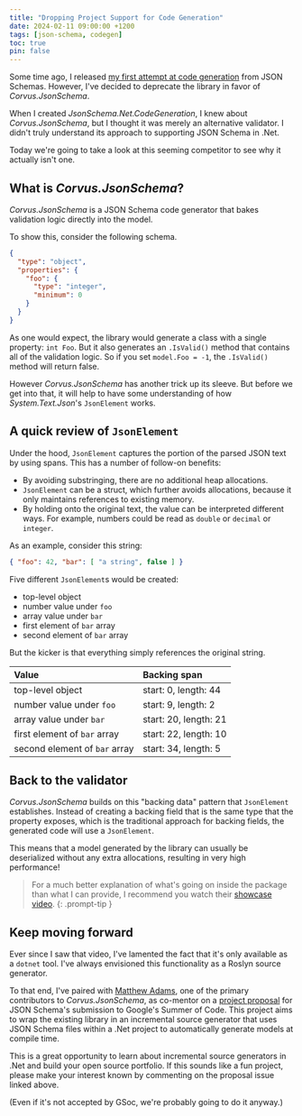 ```yaml
---
title: "Dropping Project Support for Code Generation"
date: 2024-02-11 09:00:00 +1200
tags: [json-schema, codegen]
toc: true
pin: false
---
```


Some time ago, I released [my first attempt at code generation](/posts/exploring-codegen) from JSON Schemas.  However, I've decided to deprecate the library in favor of _Corvus.JsonSchema_.

When I created _JsonSchema.Net.CodeGeneration_, I knew about _Corvus.JsonSchema_, but I thought it was merely an alternative validator.  I didn't truly understand its approach to supporting JSON Schema in .Net.

Today we're going to take a look at this seeming competitor to see why it actually isn't one.

## What is _Corvus.JsonSchema_?

_Corvus.JsonSchema_ is a JSON Schema code generator that bakes validation logic directly into the model.

To show this, consider the following schema.

```json
{
  "type": "object",
  "properties": {
    "foo": {
      "type": "integer",
      "minimum": 0
    }
  }
}
```

As one would expect, the library would generate a class with a single property: `int Foo`.  But it also generates an `.IsValid()` method that contains all of the validation logic.  So if you set `model.Foo = -1`, the `.IsValid()` method will return false.

However _Corvus.JsonSchema_ has another trick up its sleeve.  But before we get into that, it will help to have some understanding of how _System.Text.Json_'s `JsonElement` works.

## A quick review of `JsonElement`

Under the hood, `JsonElement` captures the portion of the parsed JSON text by using spans.  This has a number of follow-on benefits:

- By avoiding substringing, there are no additional heap allocations.
- `JsonElement` can be a struct, which further avoids allocations, because it only maintains references to existing memory.
- By holding onto the original text, the value can be interpreted different ways.  For example, numbers could be read as `double` or `decimal` or `integer`.

As an example, consider this string:

```json
{ "foo": 42, "bar": [ "a string", false ] }
```

Five different `JsonElement`s would be created:

- top-level object
- number value under `foo`
- array value under `bar`
- first element of `bar` array
- second element of `bar` array

But the kicker is that everything simply references the original string.

|Value|Backing span|
|:-|:-|
| top-level object | start: 0, length: 44 |
| number value under `foo` | start: 9, length: 2 |
| array value under `bar` | start: 20, length: 21 |
| first element of `bar` array | start: 22, length: 10 |
| second element of `bar` array | start: 34, length: 5 |

## Back to the validator

_Corvus.JsonSchema_ builds on this "backing data" pattern that `JsonElement` establishes.  Instead of creating a backing field that is the same type that the property exposes, which is the traditional approach for backing fields, the generated code will use a `JsonElement`.

This means that a model generated by the library can usually be deserialized without any extra allocations, resulting in very high performance!

> For a much better explanation of what's going on inside the package than what I can provide, I recommend you watch their [showcase video](https://www.youtube.com/watch?v=aTcD-axJBac).
{: .prompt-tip }

## Keep moving forward

Ever since I saw that video, I've lamented the fact that it's only available as a `dotnet` tool.  I've always envisioned this functionality as a Roslyn source generator.

To that end, I've paired with [Matthew Adams](https://github.com/mwadams), one of the primary contributors to _Corvus.JsonSchema_, as co-mentor on a [project proposal](https://github.com/json-schema-org/community/issues/614) for JSON Schema's submission to Google's Summer of Code.  This project aims to wrap the existing library in an incremental source generator that uses JSON Schema files within a .Net project to automatically generate models at compile time.

This is a great opportunity to learn about incremental source generators in .Net and build your open source portfolio.  If this sounds like a fun project, please make your interest known by commenting on the proposal issue linked above.

(Even if it's not accepted by GSoc, we're probably going to do it anyway.)
